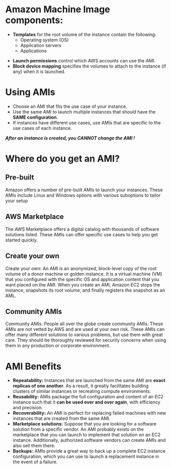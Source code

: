 # Amazon Machine Image components:
- **Templates** for the root volume of the instance contain the following:
	- Operating system (OS)
	- Application servers
	- Applications
+ **Launch permissions** control which AWS accounts can use the AMI.
+ **Block device mapping** specifies the volumes to attach to the instance (if any) when it is launched.

# Using AMIs
+ Choose an AMI that fits the use case of your instance.
+ Use the same AMI to launch multiple instances that should have the **SAME configuration**.
+ If instances have different use cases, use AMIs that are specific to the use cases of each instance.

***After an instance is created, you CANNOT change the AMI !***
# Where do you get an AMI?
## Pre-built
Amazon offers a number of pre-built AMIs to launch your instances. These AMIs include Linux and Windows options with various suboptions to tailor your setup 
## AWS Marketplace
The AWS Marketplace offers a digital catalog with thousands of software solutions listed. These AMIs can offer specific use cases to help you get started quickly.
## Create your own
Create your own: An AMI is an anonymized, block-level copy of the root volume of a donor machine or golden instance. It is a virtual machine (VM) that you configured with the specific OS and application content that you want placed on the AMI. When you create an AMI, Amazon EC2 stops the instance, snapshots its root volume, and finally registers the snapshot as an AML.
## Community AMIs
Community AMIs: People all over the globe create community AMIs. These AMIs are not vetted by AWS and are used at your own risk. These AMIs can offer many different solutions to various problems, but use them with great care. They should be thoroughly reviewed for security concerns when using them in any production or corporate environment.

# AMI Benefits
- **Repeatability:** Instances that are launched from the same AMI are **exact replicas of one another**. As a result, it greatly facilitates building clusters of similar instances or recreating compute environments.
- **Reusability:** AMIs package the full configuration and content of an EC2 instance such that it **can be used over and over again**, with efficiency and precision.
- **Recoverability:** An AMI is perfect for replacing failed machines with new instances that are created from the same AMI.
- **Marketplace solutions:** Suppose that you are looking for a software solution from a specific vendor. An AMI probably exists on the marketplace that you can launch to implement that solution on an EC2 instance. Additionally, authorized software vendors can create AMIs and also sell them there.
- **Backups:** AMIs provide a great way to back up a complete EC2 instance configuration, which you can use to launch a replacement instance in the event of a failure.